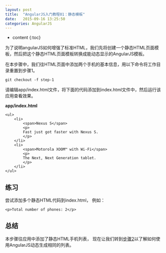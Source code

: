 ```yaml
---
layout: post
title:  "AngularJS入门教程01：静态模板"
date:   2015-09-16 13:25:50
categories: AngularJS
---
```


* content
{:toc}


为了说明angularJS如何增强了标准HTML，我们先将创建一个静态HTML页面模板，然后把这个静态HTML页面模板转换成能动态显示的AngularJS模板。

在本步骤中，我们往HTML页面中添加两个手机的基本信息，用以下命令将工作目录重置到步骤1。

    git checkout -f step-1

请编辑app/index.html文件，将下面的代码添加到index.html文件中，然后运行该应用查看效果。

**app/index.html**

    <ul>
        <li>
            <span>Nexus S</span>
            <p>
            Fast just got faster with Nexus S.
            </p>
        </li>
        <li>
            <span>Motorola XOOM™ with Wi-Fi</span>
            <p>
            The Next, Next Generation tablet.
            </p>
        </li>
    </ul>

## 练习

尝试添加多个静态HTML代码到index.html， 例如：

    <p>Total number of phones: 2</p>

## 总结

本步骤往应用中添加了静态HTML手机列表， 现在让我们转到[步骤2][step_02]以了解如何使用AngularJS动态生成相同的列表。

[step_02]: http://angularjs.cn/A005
